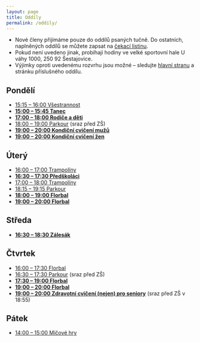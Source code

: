 ```yaml
---
layout: page
title: Oddíly
permalink: /oddily/
---
```


* Nové členy přijímáme pouze do oddílů psaných tučně. Do ostatních, naplněných oddílů se můžete zapsat na [čekací listinu](https://airtable.com/shrzAyG9Wxxlfq6jg).
* Pokud není uvedeno jinak, probíhají hodiny ve velké sportovní hale U váhy 1000, 250 92 Šestajovice.
* Výjimky oproti uvedenému rozvrhu jsou možné – sledujte [hlavní stranu]({{relative}}/) a stránku příslušného oddílu.

## Pondělí

* [15:15 – 16:00 Všestrannost]({{relative}}/oddily/vsestrannost)
* [**15:00 – 15:45 Tanec**]({{relative}}/oddily/tanec)
* [**17:00 – 18:00 Rodiče a děti**]({{relative}}/oddily/rodice-a-deti)
* [18:00 – 19:00 Parkour]({{relative}}/oddily/parkour) (sraz před ZŠ)
* [**19:00 – 20:00 Kondiční cvičení mužů**]({{relative}}/oddily/muzi)
* [**19:00 – 20:00 Kondiční cvičení žen**]({{relative}}/oddily/zeny)

## Úterý

* [16:00 – 17:00 Trampolíny]({{relative}}/oddily/trampoliny)
* [**16:30 – 17:30 Předškoláci**]({{relative}}/oddily/predskolaci)
* [17:00 – 18:00 Trampolíny]({{relative}}/oddily/trampoliny)
* [18:15 – 19:15 Parkour]({{relative}}/oddily/parkour)
* [**18:00 – 19:00 Florbal**]({{relative}}/oddily/florbal)
* [**19:00 – 20:00 Florbal**]({{relative}}/oddily/florbal)

## Středa

* [**16:30 – 18:30 Zálesák**]({{relative}}/oddily/zalesak)

## Čtvrtek

* [16:00 – 17:30 Florbal]({{relative}}/oddily/florbal)
* [16:30 – 17:30 Parkour]({{relative}}/oddily/parkour) (sraz před ZŠ)
* [**17:30 – 19:00 Florbal**]({{relative}}/oddily/florbal)
* [**19:00 – 20:00 Florbal**]({{relative}}/oddily/florbal)
* [**19:00 – 20:00 Zdravotní cvičení (nejen) pro seniory**]({{relative}}/oddily/zdravotni) (sraz před ZŠ v 18:55)

## Pátek

* [14:00 – 15:00 Míčové hry]({{relative}}/oddily/micovky)
